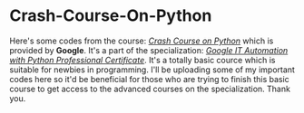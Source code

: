 # Crash-Course-On-Python

Here's some codes from the course: [*Crash Course on Python*](https://www.coursera.org/learn/python-crash-course) which is provided by **Google**. It's a part of the specialization: [*Google IT Automation with Python Professional Certificate*](https://www.coursera.org/professional-certificates/google-it-automation). It's a totally basic cource which is suitable for newbies in programming. I'll be uploading some of my important codes here so it'd be beneficial for those who are trying to finish this basic course to get access to the advanced courses on the specialization. Thank you.
